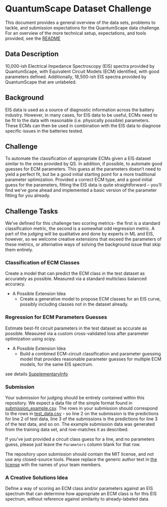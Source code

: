 # QuantumScape Dataset Challenge

This document provides a general overview of the data sets, problems to tackle, and submission expectations for the QuantumScape data challenge. For an overview of the more technical setup, expectations, and tools provided, see the [README](README.md)

## Data Description

10,000-ish Electrical Impedance Spectroscopy (EIS) spectra provided by QuantumScape, with Equivalent Circuit Models (ECM) identified, with good parameters defined. Additionally, 18,500-ish EIS spectra provided by QuantumScape that are unlabeled.

## Background

EIS data is used as a source of diagnostic information across the battery industry. However, in many cases, for EIS data to be useful, ECMs need to be fit to the data with reasonable (i.e. physically possible) parameters. These ECMs can then be used in combination with the EIS data to diagnose specific issues in the batteries tested.

## Challenge

To automate the classification of appropriate ECMs given a EIS dataset similar to the ones provided by QS. In addition, if possible, to automate good guesses for ECM parameters. This guess at the parameters doesn’t need to yield a perfect fit, but be a good initial starting point for a more traditional parameter optimization. Provided a correct ECM type, and a good initial guess for the parameters, fitting the EIS data is quite straightforward – you’ll find we’ve gone ahead and implemented a basic version of the parameter fitting for you already.

## Challenge Tasks

We’ve defined for this challenge two scoring metrics- the first is a standard classification metric, the second is a somewhat odd regression metric. A part of the judging will be qualitative and done by experts in ML and EIS, however, so we welcome creative extensions that exceed the parameters of these metrics, or alternative ways of solving the background issue that skip them entirely.

### Classification of ECM Classes

Create a model that can predict the ECM class in the test dataset as accurately as possible. Measured via a standard multiclass balanced accuracy.

- A Possible Extension Idea
  - Create a generative model to propose ECM classes for an EIS curve, possibly including classes not in the dataset already.

### Regression for ECM Parameters Guesses

Estimate best-fit circuit parameters in the test dataset as accurate as possible. Measured via a custom cross-validated loss after parameter optimization using scipy.

- A Possible Extension Idea
  - Build a combined ECM-circuit classification and parameter guessing model that provides reasonable parameter guesses for multiple ECM models, for the same EIS spectrum.

see details [SupplementaryInfo](SupplementaryInfo.md)

### Submission

Your submission for judging should be entirely contained within this repository. We expect a data file of the simple format found in [submission_example.csv](submission_example.csv). The rows in your submission should correspond to the rows in [test_data.csv](test_data.csv) - so line 2 on the submission is the predictions for line 2 of test data, line 3 of the submissions is the predictions for line 3 of the test data, and so on. The example submission data was generated from the training data set, and row-matches it as described.

If you've just provided a circuit class guess for a line, and no parameters guess, please just leave the `Parameters` column blank for that row.

The repository upon submission should contain the MIT license, and not use any closed-source tools. Please replace the generic author text in [the license](LICENSE) with the names of your team members.

### A Creative Solutions Idea

Define a way of scoring an ECM class and/or parameters against an EIS spectrum that can determine how appropriate an ECM class is for this EIS spectrum, without reference against similarity to already-labeled data.
